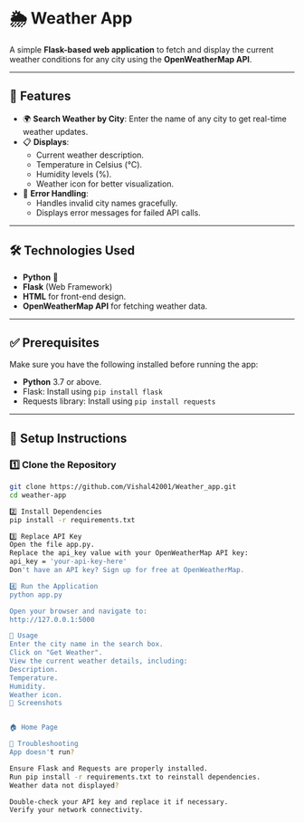 # 🌦️ Weather App

A simple **Flask-based web application** to fetch and display the current weather conditions for any city using the **OpenWeatherMap API**.

---

## 🚀 Features
- 🌍 **Search Weather by City**: Enter the name of any city to get real-time weather updates.
- 📋 **Displays**:
  - Current weather description.
  - Temperature in Celsius (°C).
  - Humidity levels (%).
  - Weather icon for better visualization.
- 🚦 **Error Handling**:
  - Handles invalid city names gracefully.
  - Displays error messages for failed API calls.

---

## 🛠️ Technologies Used
- **Python** 🐍
- **Flask** (Web Framework)
- **HTML** for front-end design.
- **OpenWeatherMap API** for fetching weather data.

---

## ✅ Prerequisites
Make sure you have the following installed before running the app:
- **Python** 3.7 or above.
- Flask: Install using `pip install flask`
- Requests library: Install using `pip install requests`

---

## 📖 Setup Instructions

### 1️⃣ Clone the Repository
```bash
git clone https://github.com/Vishal42001/Weather_app.git
cd weather-app

2️⃣ Install Dependencies
pip install -r requirements.txt

3️⃣ Replace API Key
Open the file app.py.
Replace the api_key value with your OpenWeatherMap API key:
api_key = 'your-api-key-here'
Don't have an API key? Sign up for free at OpenWeatherMap.

4️⃣ Run the Application
python app.py

Open your browser and navigate to:
http://127.0.0.1:5000

🌈 Usage
Enter the city name in the search box.
Click on "Get Weather".
View the current weather details, including:
Description.
Temperature.
Humidity.
Weather icon.
📸 Screenshots


🏠 Home Page

🐞 Troubleshooting
App doesn't run?

Ensure Flask and Requests are properly installed.
Run pip install -r requirements.txt to reinstall dependencies.
Weather data not displayed?

Double-check your API key and replace it if necessary.
Verify your network connectivity.
